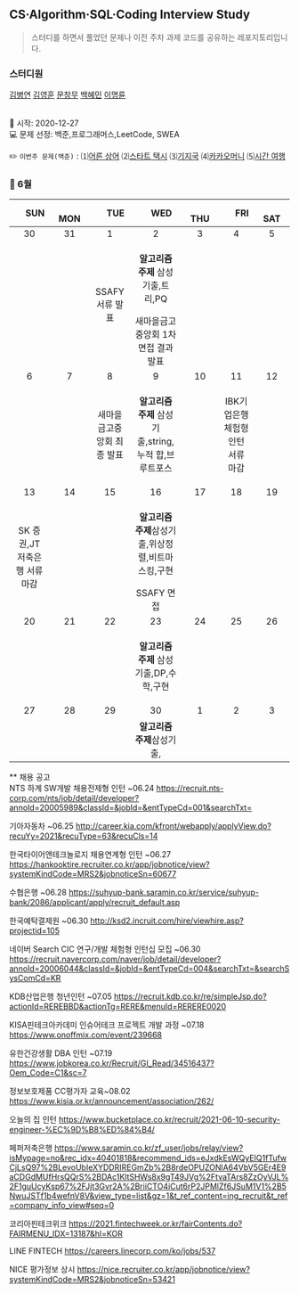 ## CS·Algorithm·SQL·Coding Interview Study
<blockquote>스터디를 하면서 풀었던 문제나 이전 주차 과제 코드를 공유하는 레포지토리입니다.</blockquote>

### 스터디원

[김병연](https://github.com/whyWhale) [김영훈](https://github.com/12311321) [문창무](https://github.com/ChangmooMoon) [백혜민](https://github.com/HyeminBaek) [이명륜](https://github.com/auddl0756)

<br> 📌 시작: 2020-12-27 
<br> 💻 문제 선정: 백준,프로그래머스,LeetCode, SWEA

✏️ `이번주 문제(백준)` : ⑴[어른 상어](https://www.acmicpc.net/problem/19237)  ⑵[스타트 택시](https://www.acmicpc.net/problem/19238)  ⑶[기지국](https://www.acmicpc.net/problem/2300)  ⑷[카카오머니](https://www.acmicpc.net/problem/15998)  ⑸[시간 여행](https://www.acmicpc.net/problem/6051)

<h3> 📅 6월 </h3>


|　  SUN　  |　  MON　  |　  TUE　  |　  WED　  |　  THU　  |　  FRI　  |　  SAT　  |
|:---:|:---:|:---:|:---:|:---:|:---:|:---:|
|   30    |   31    |   1  |  2  |  3  |  4  |  5  |
|     |     |SSAFY 서류 발표|<p><b>알고리즘 주제</b> 삼성기출,트리,PQ</p>새마을금고중앙회 1차 면접 결과 발표 |  | | |
| 6 |      7      |      8      |     9     |    10     |     11     | 12 |
|||새마을금고중앙회 최종 발표|<p><b>알고리즘 주제</b> 삼성기출,string,누적 합,브루트포스</p>||IBK기업은행 체험형 인턴 서류 마감||
| 13 |      14       |      15       |      16      |     17     |     18     |19|
|SK 증권,JT 저축은행 서류 마감|||<p><b>알고리즘 주제</b>삼성기출,위상정렬,비트마스킹,구현</p>SSAFY 면접||||
| 20 |      21        |      22       | 23|  24  |  25  |  26  |
||||<p><b>알고리즘 주제</b> 삼성기출,DP,수학,구현</p>||||
| 27 |28|29|30|1|2|3|
|   |   |  |<b>알고리즘 주제</b>삼성기출,||||


** 채용 공고
<br>NTS 하계 SW개발 채용전제형 인턴 ~06.24 https://recruit.nts-corp.com/nts/job/detail/developer?annoId=20005989&classId=&jobId=&entTypeCd=001&searchTxt=

기아자동차 ~06.25 http://career.kia.com/kfront/webapply/applyView.do?recuYy=2021&recuType=63&recuCls=14

한국타이어앤테크놀로지 채용연계형 인턴 ~06.27 https://hankooktire.recruiter.co.kr/app/jobnotice/view?systemKindCode=MRS2&jobnoticeSn=60677

수협은행 ~06.28 https://suhyup-bank.saramin.co.kr/service/suhyup-bank/2086/applicant/apply/recruit_default.asp

한국예탁결제원 ~06.30 http://ksd2.incruit.com/hire/viewhire.asp?projectid=105

네이버 Search CIC 연구/개발 체험형 인턴십 모집 ~06.30 https://recruit.navercorp.com/naver/job/detail/developer?annoId=20006044&classId=&jobId=&entTypeCd=004&searchTxt=&searchSysComCd=KR

KDB산업은행 청년인턴 ~07.05 https://recruit.kdb.co.kr/re/simpleJsp.do?actionId=REREBBD&actionTg=RERE&menuId=RERERE0020

KISA핀테크아카데미 인슈어테크 프로젝트 개발 과정 ~07.18 https://www.onoffmix.com/event/239668

유한건강생활 DBA 인턴 ~07.19 https://www.jobkorea.co.kr/Recruit/GI_Read/34516437?Oem_Code=C1&sc=7

정보보호제품 CC평가자 교육~08.02 https://www.kisia.or.kr/announcement/association/262/

오늘의 집 인턴 https://www.bucketplace.co.kr/recruit/2021-06-10-security-engineer-%EC%9D%B8%ED%84%B4/

페퍼저축은행 https://www.saramin.co.kr/zf_user/jobs/relay/view?isMypage=no&rec_idx=40401818&recommend_ids=eJxdkEsWQyEIQ1fTufwCjLsQ97%2BLevoUbIeXYDDRIREGmZb%2B8rdeOPUZONlA64VbV5GEr4E9aCDGdMUfHrsQQrS%2BDAc1KltSHWs8x9gT49JVg%2FtvaTArs8ZzOyVJL%2F1guUcyKsp67%2FJjt3Gvr2A%2BriiCTO4iCut6rP2JPMlZf6JSuM1V1%2B5NwuJSTf1b4wefnV8V&view_type=list&gz=1&t_ref_content=ing_recruit&t_ref=company_info_view#seq=0

코리아핀테크위크 https://2021.fintechweek.or.kr/fairContents.do?FAIRMENU_IDX=13187&hl=KOR

LINE FINTECH https://careers.linecorp.com/ko/jobs/537

NICE 평가정보 상시 https://nice.recruiter.co.kr/app/jobnotice/view?systemKindCode=MRS2&jobnoticeSn=53421

